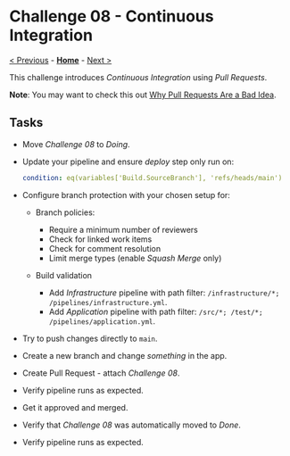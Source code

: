 # Challenge 08 - Continuous Integration

[< Previous](./Challenge-07.md) - **[Home](../README.md)** - [Next >](./Challenge-09.md)

This challenge introduces *Continuous Integration* using *Pull Requests*.

**Note**: You may want to check this out [Why Pull Requests Are a Bad Idea](https://www.youtube.com/watch?v=UQrlEXU6RM8).

## Tasks

- Move *Challenge 08* to *Doing*.
- Update your pipeline and ensure *deploy* step only run on:

    ```yaml
    condition: eq(variables['Build.SourceBranch'], 'refs/heads/main')
    ```

- Configure branch protection with your chosen setup for:

  - Branch policies:

    - Require a minimum number of reviewers
    - Check for linked work items
    - Check for comment resolution
    - Limit merge types (enable *Squash Merge* only)

  - Build validation

    - Add *Infrastructure* pipeline with path filter: `/infrastructure/*; /pipelines/infrastructure.yml`.
    - Add *Application* pipeline with path filter: `/src/*; /test/*; /pipelines/application.yml`.

- Try to push changes directly to `main`.
- Create a new branch and change *something* in the app.
- Create Pull Request - attach *Challenge 08*.
- Verify pipeline runs as expected.
- Get it approved and merged.
- Verify that *Challenge 08* was automatically moved to *Done*.
- Verify pipeline runs as expected.
